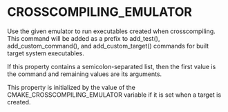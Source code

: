   

# CROSSCOMPILING_EMULATOR  
Use the given emulator to run executables created when crosscompiling.
This command will be added as a prefix to add_test(),
add_custom_command(), and add_custom_target() commands
for built target system executables.  

If this property contains a semicolon-separated list, then the first value is the command and remaining values are its
arguments.  

This property is initialized by the value of the
CMAKE_CROSSCOMPILING_EMULATOR variable if it is set when a target
is created.  

